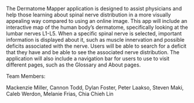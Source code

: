 The Dermatome Mapper application is designed to assist physicians and help those learning about spinal nerve distribution
in a more visually appealing way compared to using an online image. This app will include an interactive map of the human
body’s dermatome, specifically looking at the lumbar nerves L1-L5.  When a specific spinal nerve is selected, important information
is displayed about it, such as muscle innervation and possible deficits associated with the nerve. Users will be able to search for a
deficit that they have and be able to see the associated nerve distribution. The application will also include a navigation bar for users
to use to visit different pages, such as the Glossary and About pages.

Team Members:

Mackenzie Miller,
Cannon Todd,
Dylan Foster,
Peter Laakso,
Steven Maki,
Caleb Werdon,
Melanie Frias,
Chia Chieh Lin
